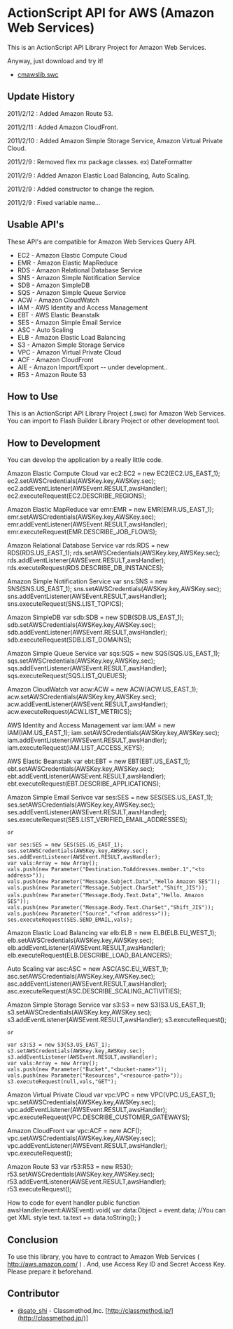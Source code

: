 ActionScript API for AWS (Amazon Web Services)
=============

This is an ActionScript API Library Project for Amazon Web Services.

Anyway, just download and try it!

* [cmawslib.swc](https://github.com/satoshi7/ActionScript-API-for-AWS-Amazon-Web-Services-/blob/master/bin/cmawslib.swc)

Update History
-------

2011/2/12 : Added Amazon Route 53.

2011/2/11 : Added Amazon CloudFront.

2011/2/10 : Added Amazon Simple Storage Service, Amazon Virtual Private Cloud.

2011/2/9  : Removed flex mx package classes. ex) DateFormatter

2011/2/9  : Added Amazon Elastic Load Balancing, Auto Scaling.

2011/2/9  : Added constructor to change the region. 

2011/2/9  : Fixed variable name...

Usable API's
-------

These API's are compatible for Amazon Web Services Query API.

* EC2 - Amazon Elastic Compute Cloud
* EMR - Amazon Elastic MapReduce
* RDS - Amazon Relational Database Service
* SNS - Amazon Simple Notification Service
* SDB - Amazon SimpleDB
* SQS - Amazon Simple Queue Service
* ACW - Amazon CloudWatch
* IAM - AWS Identity and Access Management
* EBT - AWS Elastic Beanstalk 
* SES - Amazon Simple Email Service
* ASC - Auto Scaling
* ELB - Amazon Elastic Load Balancing
* S3  - Amazon Simple Storage Service
* VPC - Amazon Virtual Private Cloud
* ACF - Amazon CloudFront
* AIE - Amazon Import/Export  -- under development..
* R53 - Amazon Route 53

How to Use
-------
This is an ActionScript API Library Project (.swc)  for Amazon Web Services.
You can import to Flash Builder Library Project or other development tool. 


How to Development
-------
You can develop the application by a really little code. 


Amazon Elastic Compute Cloud
	var ec2:EC2 = new EC2(EC2.US_EAST_1);
	ec2.setAWSCredentials(AWSKey.key,AWSKey.sec);
	ec2.addEventListener(AWSEvent.RESULT,awsHandler);
	ec2.executeRequest(EC2.DESCRIBE_REGIONS);


Amazon Elastic MapReduce
	var emr:EMR = new EMR(EMR.US_EAST_1);
	emr.setAWSCredentials(AWSKey.key,AWSKey.sec);
	emr.addEventListener(AWSEvent.RESULT,awsHandler);
	emr.executeRequest(EMR.DESCRIBE_JOB_FLOWS);


Amazon Relational Database Service
	var rds:RDS = new RDS(RDS.US_EAST_1);
	rds.setAWSCredentials(AWSKey.key,AWSKey.sec);
	rds.addEventListener(AWSEvent.RESULT,awsHandler);
	rds.executeRequest(RDS.DESCRIBE_DB_INSTANCES);


Amazon Simple Notification Service
	var sns:SNS = new SNS(SNS.US_EAST_1);
	sns.setAWSCredentials(AWSKey.key,AWSKey.sec);
	sns.addEventListener(AWSEvent.RESULT,awsHandler);
	sns.executeRequest(SNS.LIST_TOPICS);

					
Amazon SimpleDB
	var sdb:SDB = new SDB(SDB.US_EAST_1);
	sdb.setAWSCredentials(AWSKey.key,AWSKey.sec);
	sdb.addEventListener(AWSEvent.RESULT,awsHandler);
	sdb.executeRequest(SDB.LIST_DOMAINS);


Amazon Simple Queue Service
	var sqs:SQS = new SQS(SQS.US_EAST_1);
	sqs.setAWSCredentials(AWSKey.key,AWSKey.sec);
	sqs.addEventListener(AWSEvent.RESULT,awsHandler);
	sqs.executeRequest(SQS.LIST_QUEUES);


Amazon CloudWatch
	var acw:ACW = new ACW(ACW.US_EAST_1);
	acw.setAWSCredentials(AWSKey.key,AWSKey.sec);
	acw.addEventListener(AWSEvent.RESULT,awsHandler);
	acw.executeRequest(ACW.LIST_METRICS);

	
AWS Identity and Access Management
	var iam:IAM = new IAM(IAM.US_EAST_1);
	iam.setAWSCredentials(AWSKey.key,AWSKey.sec);
	iam.addEventListener(AWSEvent.RESULT,awsHandler);
	iam.executeRequest(IAM.LIST_ACCESS_KEYS);


AWS Elastic Beanstalk 
	var ebt:EBT = new EBT(EBT.US_EAST_1);
	ebt.setAWSCredentials(AWSKey.key,AWSKey.sec);
	ebt.addEventListener(AWSEvent.RESULT,awsHandler);
	ebt.executeRequest(EBT.DESCRIBE_APPLICATIONS);


Amazon Simple Email Serivce
	var ses:SES = new SES(SES.US_EAST_1);
	ses.setAWSCredentials(AWSKey.key,AWSKey.sec);
	ses.addEventListener(AWSEvent.RESULT,awsHandler);
	ses.executeRequest(SES.LIST_VERIFIED_EMAIL_ADDRESSES);
	
	or
	
	var ses:SES = new SES(SES.US_EAST_1);
	ses.setAWSCredentials(AWSKey.key,AWSKey.sec);
	ses.addEventListener(AWSEvent.RESULT,awsHandler);
	var vals:Array = new Array();
	vals.push(new Parameter("Destination.ToAddresses.member.1","<to address>"));
	vals.push(new Parameter("Message.Subject.Data","Hello Amazon SES"));
	vals.push(new Parameter("Message.Subject.CharSet","Shift_JIS"));
	vals.push(new Parameter("Message.Body.Text.Data","Hello、Amazon SES"));				
	vals.push(new Parameter("Message.Body.Text.CharSet","Shift_JIS"));				
	vals.push(new Parameter("Source","<from address>"));
	ses.executeRequest(SES.SEND_EMAIL,vals);
	

Amazon Elastic Load Balancing
	var elb:ELB = new ELB(ELB.EU_WEST_1);
	elb.setAWSCredentials(AWSKey.key,AWSKey.sec);
	elb.addEventListener(AWSEvent.RESULT,awsHandler);
	elb.executeRequest(ELB.DESCRIBE_LOAD_BALANCERS);			


Auto Scaling 
	var asc:ASC = new ASC(ASC.EU_WEST_1);
	asc.setAWSCredentials(AWSKey.key,AWSKey.sec);
	asc.addEventListener(AWSEvent.RESULT,awsHandler);
	asc.executeRequest(ASC.DESCRIBE_SCALING_ACTIVITIES);			


Amazon Simple Storage Service
	var s3:S3 = new S3(S3.US_EAST_1);
	s3.setAWSCredentials(AWSKey.key,AWSKey.sec);
	s3.addEventListener(AWSEvent.RESULT,awsHandler);
	s3.executeRequest();

	or
	
	var s3:S3 = new S3(S3.US_EAST_1);
	s3.setAWSCredentials(AWSKey.key,AWSKey.sec);
	s3.addEventListener(AWSEvent.RESULT,awsHandler);
	var vals:Array = new Array();
	vals.push(new Parameter("Bucket","<bucket-name>"));
	vals.push(new Parameter("Resources","<resource-path>"));
	s3.executeRequest(null,vals,"GET");
	

Amazon Virtual Private Cloud
	var vpc:VPC = new VPC(VPC.US_EAST_1);
	vpc.setAWSCredentials(AWSKey.key,AWSKey.sec);
	vpc.addEventListener(AWSEvent.RESULT,awsHandler);
	vpc.executeRequest(VPC.DESCRIBE_CUSTOMER_GATEWAYS);	


Amazon CloudFront
	var vpc:ACF = new ACF();
	vpc.setAWSCredentials(AWSKey.key,AWSKey.sec);
	vpc.addEventListener(AWSEvent.RESULT,awsHandler);
	vpc.executeRequest();
	
	
Amazon Route 53	
	var r53:R53 = new R53();
	r53.setAWSCredentials(AWSKey.key,AWSKey.sec);
	r53.addEventListener(AWSEvent.RESULT,awsHandler);
	r53.executeRequest();			


How to code for event handler
	public function awsHandler(event:AWSEvent):void{
		var data:Object = event.data;
		//You can get XML style text.
		ta.text += data.toString();
	}

Conclusion
-------

To use this library, you have to contract to Amazon Web Services ( http://aws.amazon.com/ ) . And, use Access Key ID and Secret Access Key. 
Please prepare it beforehand. 

Contributor
-------

* [@sato_shi](http://twitter.com/sato_shi/) - Classmethod,Inc. [http://classmethod.jp/](http://classmethod.jp/)]

